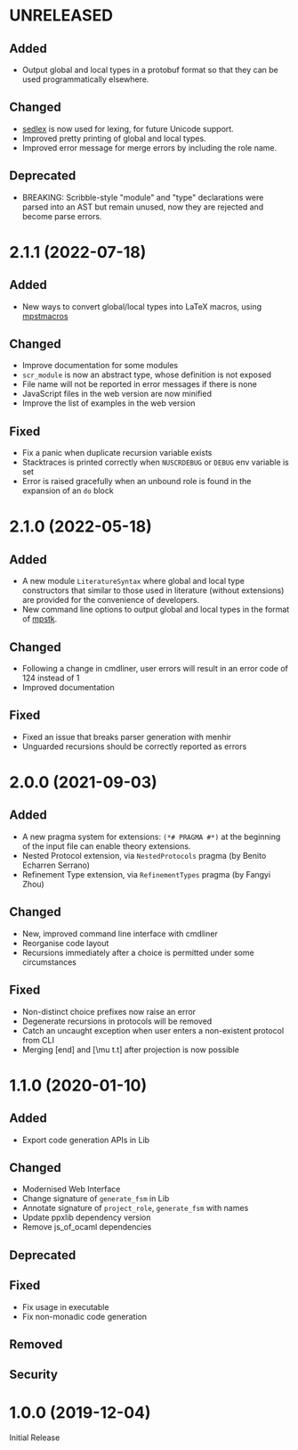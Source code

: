 # UNRELEASED

## Added
- Output global and local types in a protobuf format so that they can be used
    programmatically elsewhere.
## Changed
- [sedlex](https://github.com/ocaml-community/sedlex) is now used for lexing,
    for future Unicode support.
- Improved pretty printing of global and local types.
- Improved error message for merge errors by including the role name.

## Deprecated
- BREAKING: Scribble-style "module" and "type" declarations were parsed into an
    AST but remain unused, now they are rejected and become parse errors.

# 2.1.1 (2022-07-18)

## Added
- New ways to convert global/local types into LaTeX macros, using
  [mpstmacros](https://github.com/fangyi-zhou/mpstmacros)
## Changed
- Improve documentation for some modules
- `scr_module` is now an abstract type, whose definition is not exposed
- File name will not be reported in error messages if there is none
- JavaScript files in the web version are now minified
- Improve the list of examples in the web version
## Fixed
- Fix a panic when duplicate recursion variable exists
- Stacktraces is printed correctly when `NUSCRDEBUG` or `DEBUG` env
  variable is set
- Error is raised gracefully when an unbound role is found in the expansion of
  an `do` block

# 2.1.0 (2022-05-18)

## Added
- A new module `LiteratureSyntax` where global and local type constructors that
  similar to those used in literature (without extensions) are provided for the
  convenience of developers.
- New command line options to output global and local types in the format of
  [mpstk](https://github.com/alcestes/mpstk).

## Changed
- Following a change in cmdliner, user errors will result in an error code of
  124 instead of 1
- Improved documentation

## Fixed
- Fixed an issue that breaks parser generation with menhir
- Unguarded recursions should be correctly reported as errors

# 2.0.0 (2021-09-03)

## Added

- A new pragma system for extensions:
  `(*# PRAGMA #*)` at the beginning of the input file can enable theory
  extensions.
- Nested Protocol extension, via `NestedProtocols` pragma (by Benito Echarren Serrano)
- Refinement Type extension, via `RefinementTypes` pragma (by Fangyi Zhou)

## Changed

- New, improved command line interface with cmdliner
- Reorganise code layout
- Recursions immediately after a choice is permitted under some circumstances

## Fixed

- Non-distinct choice prefixes now raise an error
- Degenerate recursions in protocols will be removed
- Catch an uncaught exception when user enters a non-existent protocol from CLI
- Merging [end] and [\mu t.t] after projection is now possible

# 1.1.0 (2020-01-10)

## Added

- Export code generation APIs in Lib

## Changed

- Modernised Web Interface
- Change signature of `generate_fsm` in Lib
- Annotate signature of `project_role`, `generate_fsm` with names
- Update ppxlib dependency version
- Remove js_of_ocaml dependencies

## Deprecated

## Fixed

- Fix usage in executable
- Fix non-monadic code generation

## Removed

## Security

# 1.0.0 (2019-12-04)

Initial Release
